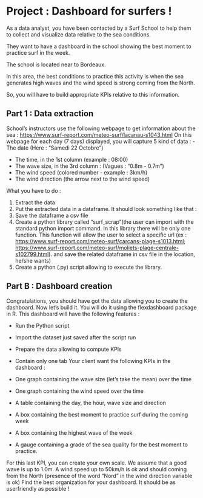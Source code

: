  # Project : Dashboard for surfers !
As a data analyst, you have been contacted by a Surf School to help them to collect and visualize data relative to the sea conditions. 

They want to have a dashboard in the school showing the best moment to practice surf in the week.

The school is located near to Bordeaux. 

In this area, the best conditions to practice this activity is when the sea generates high waves and the wind speed is strong coming from the North. 

So, you will have to build appropriate KPIs relative to this information.

## Part 1 : Data extraction
School’s instructors use the following webpage to get information about the sea : https://www.surf-report.com/meteo-surf/lacanau-s1043.html
On this webpage for each day (7 days) displayed, you will capture 5 kind of data : - The date (Here : “Samedi 22 Octobre”)
 
 - The time, in the 1st column (example : 08:00)
- The wave size, in the 3rd column : (Vagues : “0.8m - 0.7m”)
- The wind speed (colored number - example : 3km/h)
- The wind direction (the arrow next to the wind speed)

What you have to do :
1) Extract the data
2) Put the extracted data in a dataframe. It should look something like that :
3) Save the dataframe a csv file
4) Create a python library called “surf_scrap”(the user can import with the standard
python import command. In this library there will be only one function. This function
will allow the user to select a specific url (ex : https://www.surf-report.com/meteo-surf/carcans-plage-s1013.html; https://www.surf-report.com/meteo-surf/moliets-plage-centrale-s102799.html).
and save the related dataframe in csv file in the location, he/she wants)
5) Create a python (.py) script allowing to execute the library.


## Part B : Dashboard creation
Congratulations, you should have got the data allowing you to create the dashboard. Now let’s build it.
You will do it using the flexdashboard package in R. This dashboard will have the following features :
- Run the Python script
- Import the dataset just saved after the script run
    
 - Prepare the data allowing to compute KPIs
- Contain only one tab
Your client want the following KPIs in the dashboard :
- One graph containing the wave size (let’s take the mean) over the time
- One graph containing the wind speed over the time
- A table containing the day, the hour, wave size and direction
- A box containing the best moment to practice surf during the coming week
- A box containing the highest wave of the week
- A gauge containing a grade of the sea quality for the best moment to practice.

For this last KPI, you can create your own scale.
We assume that a good wave is up to 1.0m. A wind speed up to 50km/h is ok and should coming from the North (presence of the word “Nord” in the wind direction variable is ok)
Find the best organization for your dashboard. It should be as userfriendly as possible !
